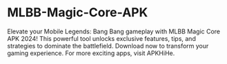 # MLBB-Magic-Core-APK
Elevate your Mobile Legends: Bang Bang gameplay with MLBB Magic Core APK 2024! This powerful tool unlocks exclusive features, tips, and strategies to dominate the battlefield. Download now to transform your gaming experience. For more exciting apps, visit APKHiHe.
